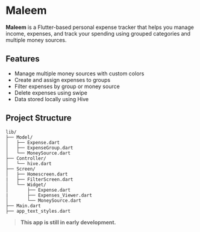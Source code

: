 # Maleem

**Maleem** is a Flutter-based personal expense tracker that helps you manage income, expenses, and track your spending using grouped categories and multiple money sources.

## Features

- Manage multiple money sources with custom colors
- Create and assign expenses to groups
- Filter expenses by group or money source
- Delete expenses using swipe
- Data stored locally using Hive

## Project Structure

```
lib/
├── Model/
│   ├── Expense.dart
│   ├── ExpenseGroup.dart
│   └── MoneySource.dart
├── Controller/
│   └── hive.dart
├── Screen/
│   ├── Homescreen.dart
|   ├── FilterScreen.dart
│   └── Widget/
│       ├── Expense.dart
|       ├── Expenses_Viewer.dart
│       └── MoneySource.dart
├── Main.dart
├── app_text_styles.dart
```

> **This app is still in early development.**